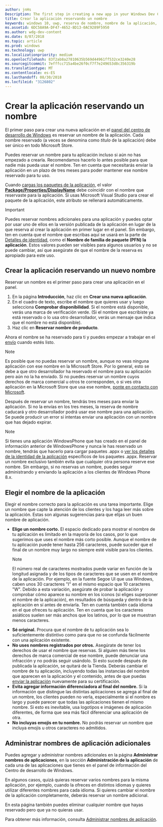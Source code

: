 ```yaml
---
author: jnHs
Description: The first step in creating a new app in your Windows Dev Center dashboard is reserving an app name. See how to reserve app names and find suggestions for choosing a great name for your app.
title: Crear la aplicación reservando un nombre
keywords: windows 10, uwp, reserva de nombre, nombre de la aplicación, nombres de aplicaciones, nombres, nombre de producto, nomenclatura, nombre reservado, título, nombres, títulos
ms.assetid: 6DC58A9A-DF47-4652-8D13-0AC9289F5950
ms.author: wdg-dev-content
ms.date: 8/07/2018
ms.topic: article
ms.prod: windows
ms.technology: uwp
ms.localizationpriority: medium
ms.openlocfilehash: 83f2ab8a27810635b569d44961ff532ce3240e28
ms.sourcegitcommit: 7efffcc715a4be26f0cf7f7e249653d8c356319b
ms.translationtype: MT
ms.contentlocale: es-ES
ms.lasthandoff: 08/30/2018
ms.locfileid: "3126802"
---
```

# <a name="create-your-app-by-reserving-a-name"></a>Crear la aplicación reservando un nombre

El primer paso para crear una nueva aplicación en el [panel del centro de desarrollo de Windows](https://partner.microsoft.com/dashboard) es reservar un nombre de la aplicación. Cada nombre reservado (a veces se denomina como *título* de la aplicación) debe ser único en todo Microsoft Store.

Puedes reservar un nombre para tu aplicación incluso si aún no has empezado a crearla. Recomendamos hacerlo lo antes posible para que nadie más pueda usar el nombre. Ten en cuenta que necesitarás enviar la aplicación en un plazo de tres meses para poder mantener ese nombre reservado para tu uso.

Cuando [cargas los paquetes de la aplicación](upload-app-packages.md), el valor [**Package/Properties/DisplayName**](https://docs.microsoft.com/uwp/schemas/appxpackage/uapmanifestschema/element-displayname) debe coincidir con el nombre que reservaste para la aplicación. Si usas Microsoft Visual Studio para crear el paquete de la aplicación, este atributo se rellenará automáticamente.

> [!IMPORTANT]
> Puedes reservar nombres adicionales para una aplicación y puedes optar por usar uno de ellos en la versión publicada de la aplicación en lugar de la que reserva al crear la aplicación en primer lugar en el panel. Sin embargo, ten en cuenta que el nombre que escribas aquí se usará en la parte de [Detalles de identidad](view-app-identity-details.md), como el **Nombre de familia de paquete (PFN) la aplicación**. Estos valores pueden ser visibles para algunos usuarios y no se puede cambiar, así que asegúrate de que el nombre de la reserva es apropiado para este uso.


## <a name="create-your-app-by-reserving-a-new-name"></a>Crear la aplicación reservando un nuevo nombre

Reservar un nombre es el primer paso para crear una aplicación en el panel. 

1.  En la página **Introducción**, haz clic en **Crear una nueva aplicación**.
2.  En el cuadro de texto, escribe el nombre que quieres usar y luego selecciona **Comprobar disponibilidad**. Si el nombre está disponible, verás una marca de verificación verde. (Si el nombre que escribiste ya está reservado o lo usa otro desarrollador, verás un mensaje que indica que el nombre no está disponible).
3.  Haz clic en **Reservar nombre de producto**.

Ahora el nombre se ha reservado para ti y puedes empezar a trabajar en el [envío](app-submissions.md) cuando estés listo. 

> [!NOTE]
> Es posible que no puedas reservar un nombre, aunque no veas ninguna aplicación con ese nombre en la Microsoft Store. Por lo general, esto se debe a que otro desarrollador ha reservado el nombre para su aplicación pero aún no la ha enviado. Si no puedes reservar un nombre cuyos derechos de marca comercial u otros te corresponden, o si ves otra aplicación en la Microsoft Store que usa ese nombre, [ponte en contacto con Microsoft](http://go.microsoft.com/fwlink/p/?LinkId=233777).

Después de reservar un nombre, tendrás tres meses para enviar la aplicación. Si no la envías en los tres meses, la reserva de nombre caducará y otro desarrollador podrá usar ese nombre para una aplicación. Se puede producir un error si intentas enviar una aplicación con un nombre que has dejado expirar.

> [!NOTE]
> Si tienes una aplicación WindowsPhone que has creado en el panel de información anterior de WindowsPhone y nunca le has reservado un nombre, tendrás que hacerlo para cargar paquetes .appx o [ver los detalles de la identidad de la aplicación](view-app-identity-details.md) específicos de los paquetes .appx. Reservar un nombre exclusivo también evita que cualquier otra persona reserve ese nombre. Sin embargo, si no reservas un nombre, puedes seguir administrando y enviando la aplicación a los clientes de Windows Phone 8.x.


## <a name="choosing-your-apps-name"></a>Elegir el nombre de la aplicación

Elegir el nombre correcto para la aplicación es una tarea importante. Elige un nombre que capte la atención de los clientes y los haga leer más sobre la aplicación. Estas son algunas sugerencias para que elijas un buen nombre de aplicación.

-   **Elige un nombre corto.** El espacio dedicado para mostrar el nombre de tu aplicación es limitado en la mayoría de los casos, por lo que sugerimos que uses el nombre más corto posible. Aunque el nombre de tu aplicación puede tener hasta 256 caracteres, puede suceder que el final de un nombre muy largo no siempre esté visible para los clientes.
    > [!NOTE]
    > El número real de caracteres mostrados puede variar en función de la longitud asignada y de los tipos de caracteres que se usen en el nombre de la aplicación. Por ejemplo, en la fuente Segoe UI que usa Windows, caben unos 30 caracteres "I" en el mismo espacio que 10 caracteres "W". Debido a esta variación, asegúrate de probar la aplicación y comprobar cómo aparece su nombre en los iconos (si eliges superponer el nombre de la aplicación), en resultados de búsqueda y dentro de la aplicación en sí antes de enviarla. Ten en cuenta también cada idioma en el que ofreces tu aplicación. Ten en cuenta que los caracteres asiáticos suelen ser más anchos que los latinos, por lo que se muestran menos caracteres.
-   **Sé original.** Procura que el nombre de tu aplicación sea lo suficientemente distintivo como para que no se confunda fácilmente con una aplicación existente.
-   **No uses nombres registrados por otros.** Asegúrate de tener los derechos de usar el nombre que reservas. Si alguien más tiene los derechos de marca comercial de ese nombre, puede denunciar una infracción y no podrás seguir usándolo. Si esto sucede después de publicada la aplicación, se quitará de la Tienda. Deberás cambiar el nombre de tu aplicación, incluyendo todas las instancias del nombre que aparecen en la aplicación y el contenido, antes de que puedas [enviar la aplicación](app-submissions.md) nuevamente para su certificación.
-   **Evita agregar información diferenciadora al final del nombre.** Si la información que distingue las distintas aplicaciones se agrega al final de un nombre, los clientes pueden no verla, especialmente si el nombre es largo y puede parecer que todas las aplicaciones tienen el mismo nombre. Si esto es inevitable, usa logotipos e imágenes de aplicación diferentes, de forma que sea más fácil diferenciar una aplicación de otra.
-   **No incluyas emojis en tu nombre.** No podrás reservar un nombre que incluya emojis u otros caracteres no admitidos.


## <a name="manage-additional-app-names"></a>Administrar nombres de aplicación adicionales

Puedes agregar y administrar nombres adicionales en la página **Administrar nombres de aplicaciones**, en la sección **Administración de la aplicación** de cada una de las aplicaciones que tienes en el panel de información del Centro de desarrollo de Windows.

En algunos casos, quizá quieras reservar varios nombres para la misma aplicación, por ejemplo, cuando la ofreces en distintos idiomas y quieres utilizar diferentes nombres para cada idioma. Si quieres cambiar el nombre de la aplicación completamente, deberás reservar un nombre adicional.

En esta página también puedes eliminar cualquier nombre que hayas reservado pero que ya no quieras usar.

Para obtener más información, consulta [Administrar nombres de aplicación](manage-app-names.md).

 

 




